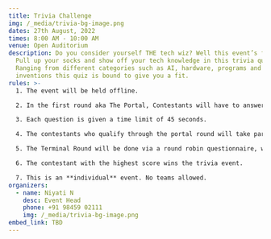 ```yaml
---
title: Trivia Challenge
img: /_media/trivia-bg-image.png
dates: 27th August, 2022
times: 8:00 AM - 10:00 AM
venue: Open Auditorium
description: Do you consider yourself THE tech wiz? Well this event’s for you!
  Pull up your socks and show off your tech knowledge in this trivia quiz.
  Ranging from different categories such as AI, hardware, programs and
  inventions this quiz is bound to give you a fit.
rules: >-
  1. The event will be held offline.

  2. In the first round aka The Portal, Contestants will have to answer 20 tech related multiple choice questions.

  3. Each question is given a time limit of 45 seconds.

  4. The contestants who qualify through the portal round will take part in the second round or The Terminal.

  5. The Terminal Round will be done via a round robin questionnaire, which will include 12 questions with 20 seconds given for each question, before passing onto the next question.

  6. The contestant with the highest score wins the trivia event.

  7. This is an **individual** event. No teams allowed.
organizers:
  - name: Niyati N
    desc: Event Head
    phone: +91 98459 02111
    img: /_media/trivia-bg-image.png
embed_link: TBD
---
```

